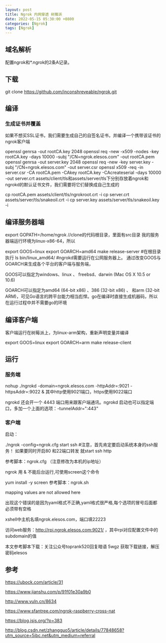 ```yaml
---
layout: post
title: Ngrok 内网穿透 树莓派
date: 2022-05-15 05:30:00 +0800
categories: [Ngrok]
tags: [Ngrok]
---
```

## 域名解析
配置ngrok和*.ngrok的2条A记录。

## 下载
git clone https://github.com/inconshreveable/ngrok.git
## 编译
### 生成证书并覆盖
如果不想买SSL证书，我们需要生成自己的自签名证书，并编译一个携带该证书的ngrok客户端

openssl genrsa -out rootCA.key 2048
openssl req -new -x509 -nodes -key rootCA.key -days 10000 -subj "/CN=ngrok.elesos.com" -out rootCA.pem
openssl genrsa -out server.key  2048
openssl req -new -key server.key -subj "/CN=ngrok.elesos.com" -out server.csr
openssl x509 -req -in server.csr -CA rootCA.pem -CAkey rootCA.key -CAcreateserial -days 10000 -out server.crt
assets/client/tls和assets/server/tls下分别存放着ngrok和ngrokd的默认证书文件，我们需要将它们替换成自己生成的

cp rootCA.pem assets/client/tls/ngrokroot.crt -i
cp server.crt assets/server/tls/snakeoil.crt -i
cp server.key assets/server/tls/snakeoil.key -i
## 编译服务器端
export GOPATH=/home/ngrok        //clone的代码根目录，里面有src目录
我的服务器端运行环境为linux-x86-64，所以

export GOOS=linux
export GOARCH=amd64
make release-server #在根目录执行
ls bin/linux_amd64/   #ngrokd需要运行在公网服务器上。
通过改变GOOS与GOARCH来生成各个平台的客户端与服务端，

GOOS可以指定为windows、linux 、 freebsd、darwin (Mac OS X 10.5 or 10.6)

GOARCH可以指定为amd64 (64-bit x86) 、386 (32-bit x86) 、 和arm (32-bit ARM)，可见Go语言的跨平台能力相当彪悍。go在编译时直接生成机器码，所以在运行过程中并不需要go的环境

## 编译客户端
客户端运行在树莓派上，为linux-arm架构，重新声明变量并编译

export GOOS=linux 
export GOARCH=arm 
make release-client
## 运行
### 服务端
nohup ./ngrokd -domain=ngrok.elesos.com -httpAddr=:9021 -httpsAddr=:9022 &
其中http使用9021端口，https使用9022端口

ngrokd 还会开一个 4443 端口用来跟客户端通讯。ngrokd 启动也可以指定端口，多加一个上面的选项：-tunnelAddr=":443"

### 客户端
启动：

./ngrok -config=ngrok.cfg start ssh  #注意，首先肯定要启动系统本身的ssh服务！
如果要同时开启80 和22端口转发 就start ssh http

参考脚本：ngrok.cfg （注意修改为本机的ip地址）

ngrok 用 & 不能后台运行,可使用screen这个命令

yum install -y screen
参考脚本：ngrok.sh

mapping values are not allowed here

出现这个错误的是因为yaml格式不正确,yaml格式很严格,每个选项的冒号后面都必须带有空格

xshell中主机名填ngrok.elesos.com，端口填22223

访问web服务：http://rpi.ngrok.elesos.com:9021/ ，其中rpi对应配置文件中的subdomain的值

本文参考脚本下载：关注公众号toprank520回复暗语 5wgz 获取下载链接，解压密码elesos

## 参考
https://ubock.com/article/31

https://www.jianshu.com/p/91f01e30a9b0

http://www.vuln.cn/8634

https://www.sfantree.com/ngrok-raspberry-cross-nat

https://blog.jsjs.org/?p=383

http://blog.csdn.net/zhangguo5/article/details/77848658?utm_source=5ibc.net&utm_medium=referral

